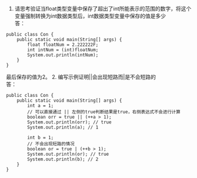 1. 请思考验证当float类型变量中保存了超出了int所能表示的范围的数字，将这个变量强制转换为int数据类型后，int数据类型变量中保存的值是多少   
答：
```
public class Con {
	public static void main(String[] args) {
	    float floatNum = 2.222222F;
	    int intNum = (int)floatNum;
	    System.out.println(intNum);	
	}
}
```
最后保存的值为2。
2. 编写示例证明||会出现短路而|是不会短路的  
答：
```
public class Con {
	public static void main(String[] args) {
	    int a = 1;
        // 可以直接通过 || 左侧的true判断结果是true，右侧表达式不会进行计算
        boolean orr = true || (++a > 1);
        System.out.println(orr); // true
        System.out.println(a); // 1
	
        int b = 1;
        // 不会出现短路的情况
        boolean or = true | (++b > 1);
        System.out.println(or); // true
        System.out.println(b); // 2
    }
}
```